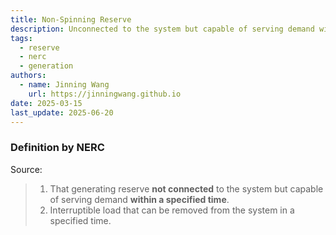 ```yaml
---
title: Non-Spinning Reserve
description: Unconnected to the system but capable of serving demand within a specified time.
tags:
  - reserve
  - nerc
  - generation
authors:
  - name: Jinning Wang
    url: https://jinningwang.github.io
date: 2025-03-15
last_update: 2025-06-20
---
```


### Definition by NERC

Source: <d-cite key="nerc2024glossary"></d-cite>

> 1. That generating reserve **not connected** to the system but capable of serving demand **within a specified time**.
> 2. Interruptible load that can be removed from the system in a specified time.
